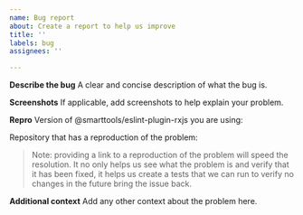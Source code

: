 ```yaml
---
name: Bug report
about: Create a report to help us improve
title: ''
labels: bug
assignees: ''

---
```


**Describe the bug**
A clear and concise description of what the bug is.

**Screenshots**
If applicable, add screenshots to help explain your problem.

**Repro**
Version of @smarttools/eslint-plugin-rxjs you are using:

Repository that has a reproduction of the problem:
> Note: providing a link to a reproduction of the problem will speed the resolution. It no only helps us see what the problem is and verify that it has been fixed, it helps us create a tests that we can run to verify no changes in the future bring the issue back.


**Additional context**
Add any other context about the problem here.

